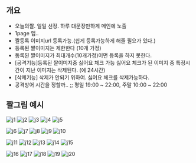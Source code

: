 

## 개요
- 오늘의짤. 일일 선정. 하루 대문장만하게 메인에 노출
- 1page 앱.. 
- 짤등록 이미지url 등록가능.(쉽게 등록가능하게 해줄 필요가 있다.)
- 등록된 짤이미지는 제한한다 (10개 가정)
- 동록된 짤이미지가 최대개수(10개가정)이면 등록을 하지 못한다.
- \[공격기능\]등록된 짤이미지중 싫어요 체크 가능 싫어요 체크가 된 이미지 중 특정시간이 지난 이미지는 삭제된다. (예 24시간)
- \[삭제기능\] 삭제가 안되기 위하여. 싫어요 체크를 삭제가능하다.
- 공격방어 시간을 정할까.. ;;  평일 19:00 ~ 22:00, 주말 10:00 ~ 22:00

## 짤그림 예시
![j1](http://makeduck.github.io/img/jal/j1.gif)
![j2](http://makeduck.github.io/img/jal/j2.gif)
![j3](http://makeduck.github.io/img/jal/j3.gif)
![j4](http://makeduck.github.io/img/jal/j4.gif)
![j5](http://makeduck.github.io/img/jal/j5.gif)

![j6](http://makeduck.github.io/img/jal/j6.gif)
![j7](http://makeduck.github.io/img/jal/j7.gif)
![j8](http://makeduck.github.io/img/jal/j8.gif)
![j9](http://makeduck.github.io/img/jal/j9.gif)
![j10](http://makeduck.github.io/img/jal/j10.gif)

![j11](http://makeduck.github.io/img/jal/j11.gif)
![j12](http://makeduck.github.io/img/jal/j12.gif)
![j13](http://makeduck.github.io/img/jal/j13.gif)
![j14](http://makeduck.github.io/img/jal/j14.gif)
![j15](http://makeduck.github.io/img/jal/j15.gif)

![j16](http://makeduck.github.io/img/jal/j16.gif)
![j17](http://makeduck.github.io/img/jal/j17.gif)
![j18](http://makeduck.github.io/img/jal/j18.gif)
![j19](http://makeduck.github.io/img/jal/j19.gif)
![j20](http://makeduck.github.io/img/jal/j20.gif)

